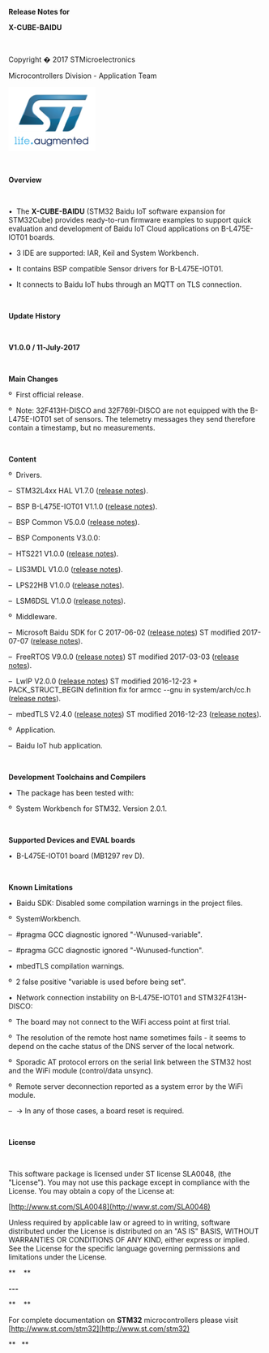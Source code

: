 **Release Notes for**

**X-CUBE-BAIDU**

 

Copyright � 2017 STMicroelectronics

Microcontrollers Division - Application Team

![](./_htmresc/st_logo.png)

 

**Overview**

  

•  The **X-CUBE-BAIDU** (STM32 Baidu IoT software expansion for
STM32Cube) provides ready-to-run firmware examples to support quick
evaluation and development of Baidu IoT Cloud applications on
B-L475E-IOT01 boards.

•  3 IDE are supported: IAR, Keil and System Workbench.

•  It contains BSP compatible Sensor drivers for B-L475E-IOT01.

•  It connects to Baidu IoT hubs through an MQTT on TLS connection.

 

**Update History**

  

**V1.0.0 / 11-July-2017**

 

**Main Changes**

º  First official release.

º  Note: 32F413H-DISCO and 32F769I-DISCO are not equipped with the
B-L475E-IOT01 set of sensors. The telemetry messages they send therefore
contain a timestamp, but no measurements.

 

**Content**

º  Drivers.

–  STM32L4xx HAL V1.7.0 ([release
notes](Drivers/STM32L4xx_HAL_Driver/Release_Notes.html)).

–  BSP B-L475E-IOT01 V1.1.0 ([release
notes](Drivers/BSP/B-L475E-IOT01/Release_Notes.html)).

–  BSP Common V5.0.0 ([release
notes](Drivers/BSP/Components/Common/Release_Notes.html)).

–  BSP Components V3.0.0:

–  HTS221 V1.0.0 ([release
notes](Drivers/BSP/Components/hts221/Release_Notes.html)).

–  LIS3MDL V1.0.0 ([release
notes](Drivers/BSP/Components/lis3mdl/Release_Notes.html)).

–  LPS22HB V1.0.0 ([release
notes](Drivers/BSP/Components/lps22hb/Release_Notes.html)).

–  LSM6DSL V1.0.0 ([release
notes](Drivers/BSP/Components/lsm6dsl/Release_Notes.html)).

º  Middleware.

–  Microsoft Baidu SDK for C 2017-06-02 ([release
notes](Middlewares/Third_Party/baidu-iot-c-sdk/readme.md)) ST modified
2017-07-07 ([release
notes](Middlewares/Third_Party/baidu-iot-c-sdk/st_readme.txt)).

–  FreeRTOS V9.0.0 ([release
notes](Middlewares/Third_Party/FreeRTOS/Source/readme.txt)) ST modified
2017-03-03 ([release
notes](Middlewares/Third_Party/FreeRTOS/Source/st_readme.txt)).

–  LwIP V2.0.0 ([release notes](Middlewares/Third_Party/LwIP/CHANGELOG))
ST modified 2016-12-23 + PACK\_STRUCT\_BEGIN definition fix for armcc
--gnu in system/arch/cc.h ([release
notes](Middlewares/Third_Party/LwIP/st_readme.txt)).

–  mbedTLS V2.4.0 ([release
notes](Middlewares/Third_Party/mbedTLS/ChangeLog)) ST modified
2016-12-23 ([release
notes](Middlewares/Third_Party/mbedTLS/st_readme.txt)).

º  Application.

–  Baidu IoT hub application.

 

**Development Toolchains and Compilers**

•  The package has been tested with:

º  System Workbench for STM32. Version 2.0.1.

 

**Supported Devices and EVAL boards**

•  B-L475E-IOT01 board (MB1297 rev D).

 

**Known Limitations**

•  Baidu SDK: Disabled some compilation warnings in the project files.

º  SystemWorkbench.

–  \#pragma GCC diagnostic ignored "-Wunused-variable".

–  \#pragma GCC diagnostic ignored "-Wunused-function".

•  mbedTLS compilation warnings.

º  2 false positive "variable is used before being set".

•  Network connection instability on B-L475E-IOT01 and STM32F413H-DISCO:

º  The board may not connect to the WiFi access point at first trial.

º  The resolution of the remote host name sometimes fails - it seems to
depend on the cache status of the DNS server of the local network.

º  Sporadic AT protocol errors on the serial link between the STM32 host
and the WiFi module (control/data unsync).

º  Remote server deconnection reported as a system error by the WiFi
module.

–  -\> In any of those cases, a board reset is required.

 

**License**

 

This software package is licensed under ST license SLA0048, (the
"License"). You may not use this package except in compliance with the
License. You may obtain a copy of the License at:

[http://www.st.com/SLA0048](http://www.st.com/SLA0048)

Unless required by applicable law or agreed to in writing, software
distributed under the License is distributed on an "AS IS" BASIS,
WITHOUT WARRANTIES OR CONDITIONS OF ANY KIND, either express or implied.
See the License for the specific language governing permissions and
limitations under the License.

**    **

**---**

**    **

For complete documentation on **STM32** microcontrollers please visit
[http://www.st.com/stm32](http://www.st.com/stm32)

**   **
